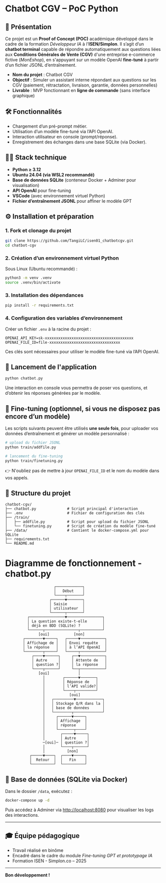 # Chatbot CGV – PoC Python

## 🧾 Présentation

Ce projet est un **Proof of Concept (POC)** académique développé dans le cadre de la formation *Développeur IA* à l'**ISEN/Simplon**. Il s’agit d’un **chatbot terminal** capable de répondre automatiquement aux questions liées aux **Conditions Générales de Vente (CGV)** d'une entreprise e-commerce fictive (*MonEshop*), en s'appuyant sur un modèle OpenAI **fine-tuné** à partir d’un fichier JSONL d’entraînement.

- **Nom du projet** : Chatbot CGV
- **Objectif** : Simuler un assistant interne répondant aux questions sur les CGV (paiement, rétractation, livraison, garantie, données personnelles)
- **Livrable** : MVP fonctionnant en **ligne de commande** (sans interface graphique)

## 🛠️ Fonctionnalités

- Chargement d’un pré-prompt métier.
- Utilisation d’un modèle fine-tuné via l’API OpenAI.
- Interaction utilisateur en console (prompt/réponse).
- Enregistrement des échanges dans une base SQLite (via Docker).

## 🧑‍💻 Stack technique

- **Python ≥ 3.12**
- **Ubuntu 24.04 (via WSL2 recommandé)**
- **Base de données SQLite** (conteneur Docker + Adminer pour visualisation)
- **API OpenAI** pour fine-tuning
- **VSCode** (avec environnement virtuel Python)
- **Fichier d’entraînement JSONL** pour affiner le modèle GPT

## ⚙️ Installation et préparation

### 1. Fork et clonage du projet

```bash
git clone https://github.com/TangiLC/isen01_chatbotcgv.git
cd chatbot-cgv
```

### 2. Création d’un environnement virtuel Python

Sous Linux (Ubuntu recommandé) :

```bash
python3 -m venv .venv
source .venv/bin/activate
```

### 3. Installation des dépendances

```bash
pip install -r requirements.txt
```

### 4. Configuration des variables d’environnement

Créer un fichier `.env` à la racine du projet :

```env
OPENAI_API_KEY=sk-xxxxxxxxxxxxxxxxxxxxxxxxxxxxxxxxxxxxxxxx
OPENAI_FILE_ID=file-xxxxxxxxxxxxxxxxxxxxxxxxxxxxxxxx
```

Ces clés sont nécessaires pour utiliser le modèle fine-tuné via l’API OpenAI.

## 🧪 Lancement de l'application

```bash
python chatbot.py
```

Une interaction en console vous permettra de poser vos questions, et d’obtenir les réponses générées par le modèle.

## 🧬 Fine-tuning (optionnel, si vous ne disposez pas encore d’un modèle)

Les scripts suivants peuvent être utilisés **une seule fois**, pour uploader vos données d’entraînement et générer un modèle personnalisé :

```bash
# upload du fichier JSONL
python train/addfile.py

# lancement du fine-tuning
python train/finetuning.py
```

👉 N'oubliez pas de mettre à jour `OPENAI_FILE_ID` et le nom du modèle dans vos appels.

## 🧩 Structure du projet

```
chatbot-cgv/
├── chatbot.py              # Script principal d'interaction
├── .env                    # Fichier de configuration des clés
├── /train/
│   ├── addfile.py          # Script pour upload du fichier JSONL
│   └── finetuning.py       # Script de création du modèle fine-tuné
├── /data/                  # Contient le docker-compose.yml pour SQLite
├── requirements.txt
└── README.md
```

# Diagramme de fonctionnement - chatbot.py

```
                      ┌────────────┐
                      │   Début    │
                      └────┬───────┘
                    ┌──────▼───────┐
                    │ Saisie       │
                    │ utilisateur  │
                    └──────┬───────┘
          ┌────────────────▼────────────────┐
          │ La question existe-t-elle       │
          │ déjà en BDD (SQLite) ?          │
          └──────┬───────────────┬──────────┘
               [oui]           [non]
        ┌────────▼─────┐   ┌─────▼───────────┐
        │ Affichage de │   │ Envoi requête   │
        │ la réponse   │   │ à l’API OpenAI  │
        └────────┬─────┘   └─────┬───────────┘
            ┌────▼──────┐     ┌──▼───────────┐
            │ Autre     │     │ Attente de   │
            │ question ?│     │ la réponse   │
            └────┬──────┘     └──┬───────────┘
               [oui]             │
                 │        ┌──────▼───────┐
                 │        │ Réponse de   │
                 │        │ l’API valide?│
                 │        └────┬─────────┘
                 │           [oui]
                 │   ┌─────────▼────────────┐
                 │   │ Stockage Q/R dans la │
                 │   │ base de données      │
                 │   └────────┬─────────────┘
                 │     ┌──────▼─────┐
                 │     │ Affichage  │
                 │     │ réponse    │
                 │     └───────┬────┘
                 │       ┌─────▼─────┐
                 │       │ Autre     │
                 ─[oui]─ │ question ?│
                 │       └────┬──────┘
                 │          [non]
           ┌─────▼────┐  ┌────▼─────┐
           │  Retour  │  │   Fin    │
           └──────────┘  └──────────┘
```


## 🐳 Base de données (SQLite via Docker)

Dans le dossier `/data`, exécutez :

```bash
docker-compose up -d
```

Puis accédez à Adminer via [http://localhost:8080](http://localhost:8080) pour visualiser les logs des interactions.

---

## 🎓 Équipe pédagogique

- Travail réalisé en binôme
- Encadré dans le cadre du module *Fine-tuning GPT et prototypage IA*
- Formation ISEN - Simplon.co – 2025

---

**Bon développement !**
